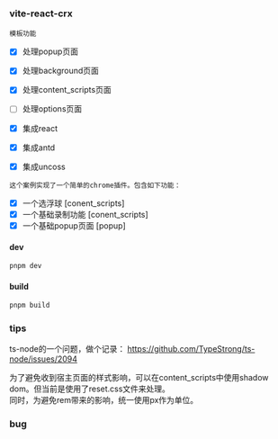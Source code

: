 ### vite-react-crx
`模板功能`
- [x] 处理popup页面
- [x] 处理background页面
- [x] 处理content_scripts页面
- [ ] 处理options页面
- [x] 集成react
- [x] 集成antd
- [x] 集成uncoss


`这个案例实现了一个简单的chrome插件。包含如下功能：`
- [x] 一个选浮球 [conent_scripts]
- [x] 一个基础录制功能 [conent_scripts]
- [x] 一个基础popup页面 [popup]

#### dev
```bash
pnpm dev
```

#### build
```bash
pnpm build
```

### tips
ts-node的一个问题，做个记录：
https://github.com/TypeStrong/ts-node/issues/2094

为了避免收到宿主页面的样式影响，可以在content_scripts中使用shadow dom。但当前是使用了reset.css文件来处理。  
同时，为避免rem带来的影响，统一使用px作为单位。

### bug

